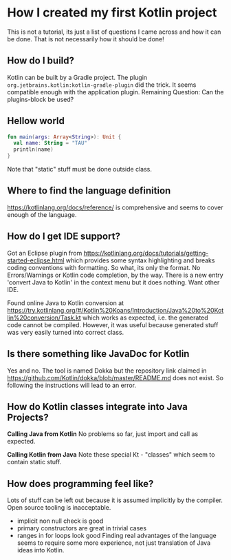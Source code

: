 # How I created my first Kotlin project

This is not a tutorial, its just a list of questions I came across and how it can be done.
That is not necessarily how it should be done!

## How do I build?

Kotlin can be built by a Gradle project. The plugin `org.jetbrains.kotlin:kotlin-gradle-plugin` did the trick.
It seems compatible enough with the application plugin. Remaining Question: Can the plugins-block be used?

## Hellow world 

```kotlin 
fun main(args: Array<String>): Unit {
  val name: String = "TAU"
  println(name)
} 
```
Note that "static" stuff must be done outside class.

## Where to find the language definition

https://kotlinlang.org/docs/reference/ is comprehensive and seems to cover enough of the language.


## How do I get IDE support?

Got an Eclipse plugin from https://kotlinlang.org/docs/tutorials/getting-started-eclipse.html which 
provides some syntax highlighting and breaks coding conventions with formatting. So what, its only the format.
No Errors/Warnings or Kotlin code completion, by the way. There is a new entry 'convert Java to Kotlin' in the 
context menu but it does nothing. Want other IDE.

Found online Java to Kotlin conversion at
https://try.kotlinlang.org/#/Kotlin%20Koans/Introduction/Java%20to%20Kotlin%20conversion/Task.kt
which works as expected, i.e. the generated code cannot be compiled. However, it was useful because generated stuff 
was very easily turned into correct class.

## Is there something like JavaDoc for Kotlin

Yes and no. The tool is named Dokka but the repository link claimed in https://github.com/Kotlin/dokka/blob/master/README.md
does not exist. So following the instructions will lead to an error.

## How do Kotlin classes integrate into Java Projects? 

**Calling Java from Kotlin**
No problems so far, just import and call as expected.

**Calling Kotlin from Java**
Note these special Kt - "classes" which seem to contain static stuff.

## How does programming feel like?
Lots of stuff can be left out because it is assumed implicitly by the compiler. Open source tooling is inacceptable.
- implicit non null check is good
- primary constructors are great in trivial cases
- ranges in for loops look good
Finding real advantages of the language seems to require some more experience, not just translation of Java ideas into Kotlin.